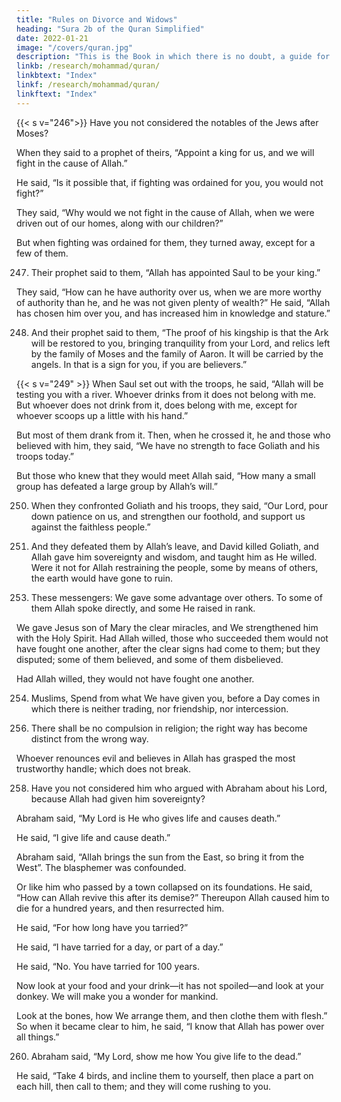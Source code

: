 ```yaml
---
title: "Rules on Divorce and Widows"
heading: "Sura 2b of the Quran Simplified"
date: 2022-01-21
image: "/covers/quran.jpg"
description: "This is the Book in which there is no doubt, a guide for the righteous."
linkb: /research/mohammad/quran/
linkbtext: "Index"
linkf: /research/mohammad/quran/
linkftext: "Index"
---
```



{{< s v="246">}} Have you not considered the notables of the Jews after Moses? 

When they said to a prophet of theirs, “Appoint a king for us, and we will fight in the cause of Allah.” 

He said, “Is it possible that, if fighting was ordained for you, you would not fight?”

They said, “Why would we not fight in the cause of Allah, when we were driven out of
our homes, along with our children?” 

But when fighting was ordained for them, they turned away, except for a few of them. 

247. Their prophet said to them, “Allah has appointed Saul to be your king.” 

They said, “How can he have authority over us, when we are more worthy of authority than he, and he was not given plenty of wealth?” He said, “Allah has chosen him over you, and has increased him in knowledge and stature.” 


248. And their prophet said to them, “The proof of his kingship is that the Ark will be restored to you, bringing tranquility from
your Lord, and relics left by the family of Moses and the family of Aaron. It will be carried
by the angels. In that is a sign for you, if you are believers.”

{{< s v="249" >}} When Saul set out with the troops, he said,
“Allah will be testing you with a river. Whoever drinks from it does not belong with me. But whoever does not drink from it, does belong with me, except for whoever scoops up a little with his hand.” 

But most of them drank from it. Then, when he crossed it, he and those who believed with him, they said, “We have no strength to face
Goliath and his troops today.” 

But those who knew that they would meet Allah said, “How many a small group has defeated a large group by Allah’s will.”


250. When they confronted Goliath and his troops, they said, “Our Lord, pour down patience on us, and strengthen our foothold,
and support us against the faithless people.”

251. And they defeated them by Allah’s leave, and David killed Goliath, and Allah gave him sovereignty and wisdom, and taught him as He willed. Were it not for Allah restraining the people, some by means of others, the earth would have gone to ruin. 

<!-- 252. These are Allah’s revelations, which We
recite to you in truth. You are one of the mes-
sengers. -->

253. These messengers: We gave some advantage over others. To some of them Allah
spoke directly, and some He raised in rank.

We gave Jesus son of Mary the clear miracles, and We strengthened him with the Holy Spirit. Had Allah willed, those who succeeded them would not have fought one another, after the clear signs had come to them; but they disputed; some of them believed, and some of
them disbelieved. 

Had Allah willed, they would not have fought one another.

254. Muslims,  Spend from what We have given you, before a Day comes in which there is neither trading, nor friendship, nor intercession. <!-- The disbelievers are the wrong-doers. -->

<!-- 255. Allah! There is no god except He, the Living, the Everlasting. Neither slumber overtakes Him, nor sleep. To Him belongs every-
thing in the heavens and everything on earth.

Who is he that can intercede with Him except with His permission? He knows what is before them, and what is behind them; and they cannot grasp any of His knowledge, except as He wills. His Throne extends over the heavens and the earth, and their preservation does
not burden Him. He is the Most High, the Great. -->

256. There shall be no compulsion in religion;
the right way has become distinct from the
wrong way. 

Whoever renounces evil and believes in Allah has grasped the most trustworthy handle; which does not break.


<!-- 257. Allah is the Lord of those who believe; He brings them out of darkness and into light. As
for those who disbelieve, their lords are the evil ones; they bring them out of light and
into darkness—these are the inmates of the Fire, in which they will abide forever. -->

258. Have you not considered him who argued with Abraham about his Lord, because Allah had given him sovereignty? 

Abraham said, “My Lord is He who gives life and causes death.” 

He said, “I give life and cause death.”

Abraham said, “Allah brings the sun from the East, so bring it from the West”. The blasphemer was confounded. 

Or like him who passed by a town collapsed on its foundations. He said, “How can Allah revive this after its demise?” Thereupon
Allah caused him to die for a hundred years, and then resurrected him. 

He said, “For how long have you tarried?” 

He said, “I have tarried for a day, or part of a day.” 

He said, “No. You have tarried for 100 years. 

Now look at your food and your drink—it has not spoiled—and look at your donkey. We will make you a wonder for mankind. 

Look at the bones, how We arrange them, and then clothe them with flesh.” So when it became clear to him, he said, “I know that Allah has power over all things.”

260. Abraham said, “My Lord, show me how You give life to the dead.” 

<!-- He said, “Have you not believed?” 
He said, “Yes, but to put my heart at ease.”  -->

He said, “Take 4 birds, and incline them to yourself, then place a part on each hill, then call to them; and they will come rushing to you. 


